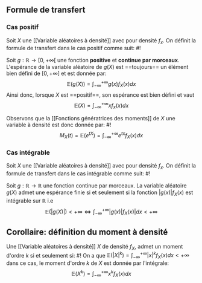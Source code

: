 ## Formule de transfert
### Cas positif
Soit $X$ une [[Variable aléatoires à densité]] avec pour densité $f_x$. On définit la formule de transfert dans le cas positif comme suit: #!

Soit $g: \mathbb R \to [0, +\infty[$ une fonction **positive** et **continue par morceaux**. L'espérance de la variable aléatoire de $g(X)$ est ==toujours== un élément bien défini de $[0, +\infty]$ et est donnée par: $$\mathbb E(g(X)) = \int_{-\infty}^{+\infty}g(x)f_X(x)dx$$ Ainsi donc, lorsque $X$ est ==positif==, son espérance est bien défini et vaut $$ \mathbb E(X) = \int_{-\infty}^{+\infty}xf_x(x)dx$$

Observons que la [[Fonctions génératrices des moments]] de $X$ une variable à densité est donc donnée par: #!
$$M_X(t) = \mathbb E\left(e^{tX}\right) = \int_{-\infty}^{+\infty}e^{tx}f_X(x)dx$$


### Cas intégrable
Soit $X$ une [[Variable aléatoires à densité]] avec pour densité $f_x$. On définit la formule de transfert dans le cas intégrable comme suit: #!

Soit $g: \mathbb R \to \mathbb R$ une fonction continue par morceaux. La variable aléatoire $g(X)$ admet une espérance finie si et seulement si la fonction $|g(x)|f_X(x)$ est intégrable sur $\mathbb R$ i.e 
$$\mathbb E(|g(X)|) < +\infty \Leftrightarrow \int_{-\infty}^{+\infty}|g(x)|f_X(x)|dx < +\infty$$

## Corollaire: définition du moment à densité
Une [[Variable aléatoires à densité]] $X$ de densité $f_X$, admet un moment d'ordre $k$ si et seulement si: #!
On a que $\mathbb E(|X|^k) = \int_{-\infty}^{+\infty}|x|^kf_X(x)dx < +\infty$ dans ce cas, le moment d'ordre $k$ de $X$ est donnée par l'intégrale: $$\mathbb E(X^k) = \int_{-\infty}^{+\infty}x^kf_X(x)dx$$